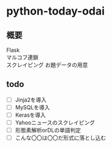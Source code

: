 # python-today-odai

## 概要  

Flask    
マルコフ連鎖  
スクレイピング
お題データの用意

## todo  

- [ ] Jinja2を導入
- [ ] MySQLを導入
- [ ] Kerasを導入  
- [ ] Yahooニュースのスクレイピング  
- [ ] 形態素解析orDLの単語判定  
- [ ] こんな〇〇は〇〇だ形式に落とし込む  
